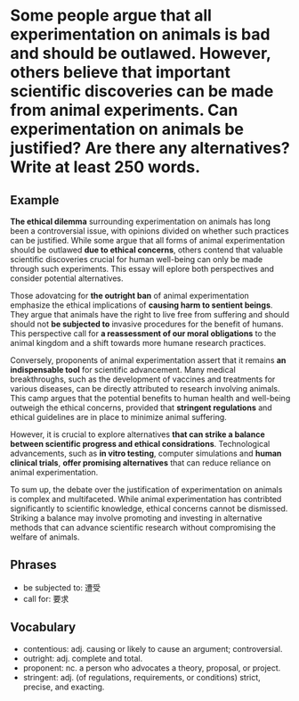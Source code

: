 # Some people argue that all experimentation on animals is bad and should be outlawed. However, others believe that important scientific discoveries can be made from animal experiments. Can experimentation on animals be justified? Are there any alternatives? Write at least 250 words.

## Example

**The ethical dilemma** surrounding experimentation on animals has long been a controversial issue, with opinions divided on whether such practices can be justified. While some argue that all forms of animal experimentation should be outlawed **due to ethical concerns**, others contend that valuable scientific discoveries crucial for human well-being can only be made through such experiments. This essay will eplore both perspectives and consider potential alternatives.

Those adovatcing for **the outright ban** of animal experimentation emphasize the ethical implications of **causing harm to sentient beings**. They argue that animals have the right to live free from suffering and should should not **be subjected to** invasive procedures for the benefit of humans. This perspective call for **a reassessment of our moral obligations** to the animal kingdom and a shift towards more humane research practices.

Conversely, proponents of animal experimentation assert that it remains **an indispensable tool** for scientific advancement. Many medical breakthroughs, such as the development of vaccines and treatments for various diseases, can be directly attributed to research involving animals. This camp argues that the potential benefits to human health and well-being outweigh the ethical concerns, provided that **stringent regulations** and ethical guidelines are in place to minimize animal suffering.

However, it is crucial to explore alternatives **that can strike a balance between scientific progress and ethical considrations**. Technological advancements, such as **in vitro testing**, computer simulations and **human clinical trials**, **offer promising alternatives** that can reduce reliance on animal experimentation.

To sum up, the debate over the justification of experimentation on animals is complex and multifaceted. While animal experimentation has contribted significantly to scientific knowledge, ethical concerns cannot be dismissed. Striking a balance may involve promoting and investing in alternative methods that can advance scientific research without compromising the welfare of animals.

## Phrases

- be subjected to: 遭受
- call for: 要求

## Vocabulary

- contentious: adj. causing or likely to cause an argument; controversial.
- outright: adj. complete and total.
- proponent: nc. a person who advocates a theory, proposal, or project.
- stringent: adj. (of regulations, requirements, or conditions) strict, precise, and exacting.